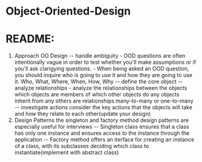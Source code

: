 # Object-Oriented-Design
README:
=======

1.	Approach OO Design
	--	handle ambiguity
		- OOD questions are often intentionally vague in order to test whether you'll make assumptions or if you'll ask clarigying questions.
		- When being asked an OOD question, you should inquire who is going to use it and how they are going to use it. Who, What, Where, When, How, Why
	--	define the core object
	--	analyze relationships
		- analyze the relationships between the objects
		  which objects are members of which other objects
		  do any objects inherit from any others
		  are relationships many-to-many or one-to-many
	--	investigate actions
		consider the key actions that the objects will take and how they relate to each other(update your design)
2.	Design Patterns
	the singleton and factory method design patterns are especially useful for interviews
	--	Singleton class
		ensures that a class has only one instance and ensures access to the instance through the application
	--	Factory method
		offers an iterface for creating an instance of a class, with its subclasses deciding which class to instantiate(implement with abstract class)
